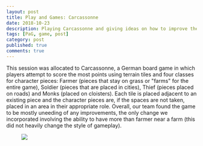 ```yaml
---
layout: post
title: Play and Games: Carcassonne
date: 2018-10-23
description: Playing Carcassonne and giving ideas on how to improve the game.
tags: [PaG, game, post]
category: post
published: true
comments: true
---
```

This session was allocated to Carcassonne, a German board game in which players attempt to score the most points using terrain tiles and four classes for character pieces: Farmer (pieces that stay on grass or "farms" for the entire game), Soldier (pieces that are placed in cities), Thief (pieces placed on roads) and Monks (placed on cloisters). Each tile is placed adjacent to an existing piece and the character pieces are, if the spaces are not taken, placed in an area in their appropriate role. Overall, our team found the game to be mostly uneeding of any improvements, the only change we incorporated involving the ability to have more than farmer near a farm (this did not heavily change the style of gameplay). 

<figure>
<a href="https://i.imgur.com/LpKoEB4.jpg"><img src="https://i.imgur.com/LpKoEB4.jpg"></a>
</figure>
